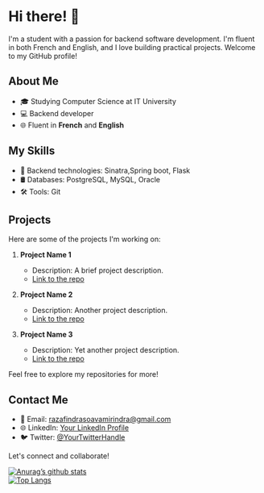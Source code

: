# Hi there! 👋

I'm a student with a passion for backend software development. I'm fluent in both French and English, and I love building practical projects. Welcome to my GitHub profile!

## About Me

- 🎓 Studying Computer Science at IT University
- 💻 Backend developer
- 🌐 Fluent in **French** and **English**

## My Skills

- 🚀 Backend technologies: Sinatra,Spring boot, Flask
- 🛢️ Databases: PostgreSQL, MySQL, Oracle
- 🛠️ Tools: Git

## Projects

Here are some of the projects I'm working on:

1. **Project Name 1**
   - Description: A brief project description.
   - [Link to the repo](link-to-repo)

2. **Project Name 2**
   - Description: Another project description.
   - [Link to the repo](link-to-repo)

3. **Project Name 3**
   - Description: Yet another project description.
   - [Link to the repo](link-to-repo)

Feel free to explore my repositories for more!

## Contact Me

- 📧 Email: [razafindrasoavamirindra@gmail.com](mailto:razafindrasoavamirindra@gmail.com)
- 🌐 LinkedIn: [Your LinkedIn Profile](https://www.linkedin.com/in/yourusername/)
- 🐦 Twitter: [@YourTwitterHandle](https://twitter.com/yourusername)

Let's connect and collaborate!



[![Anurag’s github stats](https://github-readme-stats.vercel.app/api?username=ovoc01&show_icons=true&theme=dark)](https://github.com/ovoc01)
</br>
[![Top Langs](https://github-readme-stats.vercel.app/api/top-langs/?username=ovoc01&show_icons=true&theme=dark)](https://github.com/ovoc01)
<!--
**ovoc01/ovoc01** is a ✨ _special_ ✨ repository because its `README.md` (this file) appears on your GitHub profile.

Here are some ideas to get you started:

- 🔭 I’m currently working on ...
- 🌱 I’m currently learning ...
- 👯 I’m looking to collaborate on ...
- 🤔 I’m looking for help with ...
- 💬 Ask me about ...
- 📫 How to reach me: ...
- 😄 Pronouns: ...
- ⚡ Fun fact: ...
-->
